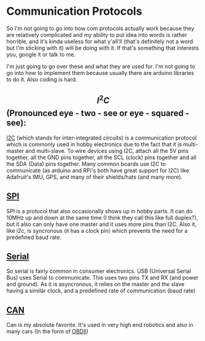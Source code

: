 # Communication Protocols

So I'm not going to go into how com protocols actually work because they are relatively complicated and my ability to put idea into words is rather horrible, and it's kinda useless for what y'all'll \(that's definitely not a word but I'm sticking with it\) will be doing with it. If that's something that interests you, google it or talk to me.

I'm just going to go over these and what they are used for. I'm not going to go into how to implement them because usually there are arduino libraries to do it. Also coding is hard.

## $$I^2C$$ \(Pronounced eye - two - see or eye - squared - see\):

[I2C](https://learn.sparkfun.com/tutorials/i2c) \(which stands for inter-integrated circuits\) is a communication protocol which is commonly used in hobby electronics due to the fact that it is multi-master and multi-slave. To wire devices using I2C, attach all the 5V pins together, all the GND pins together, all the SCL \(clock\) pins together and all the SDA \(Data\) pins together. Many common boards use I2C to communicate \(as arduino and RPi's both have great support for I2C\) like Adafruit's IMU, GPS, and many of their shields/hats \(and many more\).

## [SPI](https://learn.sparkfun.com/tutorials/serial-peripheral-interface-spi)

SPI is a protocol that also occasionally shows up in hobby parts. It can do 10MHz up and down at the same time \(I think they call this like full duplex?\), but it also can only have one master and it uses more pins than I2C. Also it, like i2c, is syncronous \(it has a clock pin\) which prevents the need for a predefined baud rate.

## [Serial](https://learn.sparkfun.com/tutorials/serial-communication/all)

So serial is fairly common in consumer electronics. USB \(Universal Serial Bus\) uses Serial to communicate. This uses two pins TX and RX  \(and power and ground\). As it is asyncronous, it relies on the master and the slave having a similar clock, and a predefined rate of communication \(baud rate\)

## [CAN](https://en.wikipedia.org/wiki/CAN_bus)

Can is my absolute favorite. It's used in very high end robotics and also in many cars \(In the form of [OBDII](https://en.wikipedia.org/wiki/On-board_diagnostics)\)  







